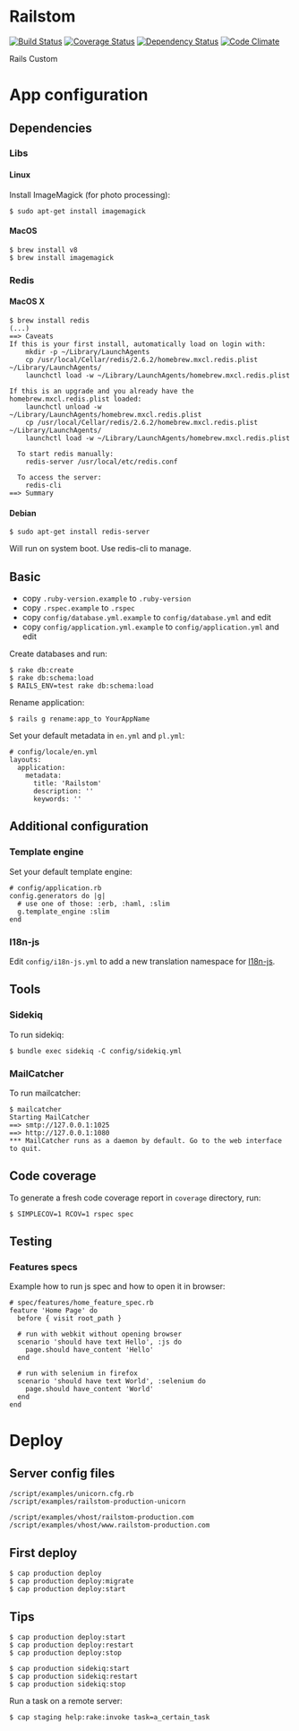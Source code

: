 # Railstom

[![Build Status](https://travis-ci.org/ArturT/Railstom.png?branch=master)](https://travis-ci.org/ArturT/Railstom)
[![Coverage Status](https://coveralls.io/repos/ArturT/Railstom/badge.png)](https://coveralls.io/r/ArturT/Railstom)
[![Dependency Status](https://gemnasium.com/ArturT/Railstom.png)](https://gemnasium.com/ArturT/Railstom)
[![Code Climate](https://codeclimate.com/github/ArturT/Railstom.png)](https://codeclimate.com/github/ArturT/Railstom)

Rails Custom



# App configuration

## Dependencies

### Libs

#### Linux

Install ImageMagick (for photo processing):

    $ sudo apt-get install imagemagick

#### MacOS

    $ brew install v8
    $ brew install imagemagick

### Redis

#### MacOS X

    $ brew install redis
    (...)
    ==> Caveats
    If this is your first install, automatically load on login with:
        mkdir -p ~/Library/LaunchAgents
        cp /usr/local/Cellar/redis/2.6.2/homebrew.mxcl.redis.plist ~/Library/LaunchAgents/
        launchctl load -w ~/Library/LaunchAgents/homebrew.mxcl.redis.plist

    If this is an upgrade and you already have the homebrew.mxcl.redis.plist loaded:
        launchctl unload -w ~/Library/LaunchAgents/homebrew.mxcl.redis.plist
        cp /usr/local/Cellar/redis/2.6.2/homebrew.mxcl.redis.plist ~/Library/LaunchAgents/
        launchctl load -w ~/Library/LaunchAgents/homebrew.mxcl.redis.plist

      To start redis manually:
        redis-server /usr/local/etc/redis.conf

      To access the server:
        redis-cli
    ==> Summary

#### Debian

    $ sudo apt-get install redis-server

Will run on system boot. Use redis-cli to manage.


## Basic

* copy `.ruby-version.example` to `.ruby-version`
* copy `.rspec.example` to `.rspec`
* copy `config/database.yml.example` to `config/database.yml` and edit
* copy `config/application.yml.example` to `config/application.yml` and edit

Create databases and run:

    $ rake db:create
    $ rake db:schema:load
    $ RAILS_ENV=test rake db:schema:load


Rename application:

    $ rails g rename:app_to YourAppName


Set your default metadata in `en.yml` and `pl.yml`:

    # config/locale/en.yml
    layouts:
      application:
        metadata:
          title: 'Railstom'
          description: ''
          keywords: ''


## Additional configuration

### Template engine

Set your default template engine:

    # config/application.rb
    config.generators do |g|
      # use one of those: :erb, :haml, :slim
      g.template_engine :slim
    end


### I18n-js

Edit `config/i18n-js.yml` to add a new translation namespace for [I18n-js](https://github.com/fnando/i18n-js#configuration).


## Tools

### Sidekiq

To run sidekiq:

    $ bundle exec sidekiq -C config/sidekiq.yml


### MailCatcher

To run mailcatcher:

    $ mailcatcher
    Starting MailCatcher
    ==> smtp://127.0.0.1:1025
    ==> http://127.0.0.1:1080
    *** MailCatcher runs as a daemon by default. Go to the web interface to quit.


## Code coverage

To generate a fresh code coverage report in `coverage` directory, run:

    $ SIMPLECOV=1 RCOV=1 rspec spec


## Testing

### Features specs

Example how to run js spec and how to open it in browser:

    # spec/features/home_feature_spec.rb
    feature 'Home Page' do
      before { visit root_path }

      # run with webkit without opening browser
      scenario 'should have text Hello', :js do
        page.should have_content 'Hello'
      end

      # run with selenium in firefox
      scenario 'should have text World', :selenium do
        page.should have_content 'World'
      end
    end



# Deploy

## Server config files

    /script/examples/unicorn.cfg.rb
    /script/examples/railstom-production-unicorn

    /script/examples/vhost/railstom-production.com
    /script/examples/vhost/www.railstom-production.com


## First deploy

    $ cap production deploy
    $ cap production deploy:migrate
    $ cap production deploy:start


## Tips

    $ cap production deploy:start
    $ cap production deploy:restart
    $ cap production deploy:stop

    $ cap production sidekiq:start
    $ cap production sidekiq:restart
    $ cap production sidekiq:stop


Run a task on a remote server:

    $ cap staging help:rake:invoke task=a_certain_task

